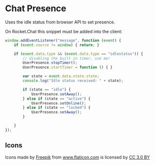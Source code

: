
# Chat Presence

Uses the idle status from browser API to set presence.

On Rocket.Chat this snippet must be added into the client:

```javascript
window.addEventListener("message", function (event) {
    if (event.source != window) { return; }

    if (event.data.type && (event.data.type == "idlestatus")) {
        // disabling the built in timer, use me!
        UserPresence.stopTimer();
        UserPresence.startTimer = function () { }

        var state = event.data.state.state;
        console.log("Idle status received: " + state);

        if (state == "idle") {
            UserPresence.setAway();
        } else if (state == "active") {
            UserPresence.setOnline();
        } else if (state == "locked") {
            UserPresence.setAway();
        }

    }
});
```

## Icons
<div>
Icons made by <a href="http://www.freepik.com" title="Freepik">Freepik</a> from <a href="http://www.flaticon.com" title="Flaticon">www.flaticon.com</a> is licensed by <a href="http://creativecommons.org/licenses/by/3.0/" title="Creative Commons BY 3.0" target="_blank">CC 3.0 BY</a>
</div>
